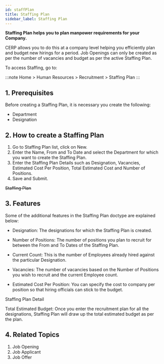 ```yaml
---
id: staffPlan
title: Staffing Plan
sidebar_label: Staffing Plan
---
```


**Staffing Plan helps you to plan manpower requirements for your Company.**

CERP allows you to do this at a company level helping you efficiently plan and budget new hirings for a period. Job Openings can only be created as per the number of vacancies and budget as per the active Staffing Plan.

To access Staffing, go to:

:::note
Home > Human Resources > Recruitment > Staffing Plan
:::

## 1. Prerequisites

Before creating a Staffing Plan, it is necessary you create the following:

- Department
- Designation

## 2. How to create a Staffing Plan

1. Go to Staffing Plan list, click on New.
1. Enter the Name, From and To Date and select the Department for which you want to create the Staffing Plan.
1. Enter the Staffing Plan Details such as Designation, Vacancies, Estimated Cost Per Position, Total Estimated Cost and Number of Positions.
1. Save and Submit.

~~Staffing Plan~~

## 3. Features

Some of the additional features in the Staffing Plan doctype are explained below:

- Designation: The designations for which the Staffing Plan is created.

- Number of Positions: The number of positions you plan to recruit for between the From and To Dates of the Staffing Plan.

- Current Count: This is the number of Employees already hired against the particular Designation.

- Vacancies: The number of vacancies based on the Number of Positions you wish to recruit and the current Employee count.

- Estimated Cost Per Position: You can specify the cost to company per position so that hiring officials can stick to the budget.

Staffing Plan Detail

Total Estimated Budget: Once you enter the recruitment plan for all the designations, Staffing Plan will draw up the total estimated budget as per the plan.

## 4. Related Topics

1. Job Opening
1. Job Applicant
1. Job Offer
